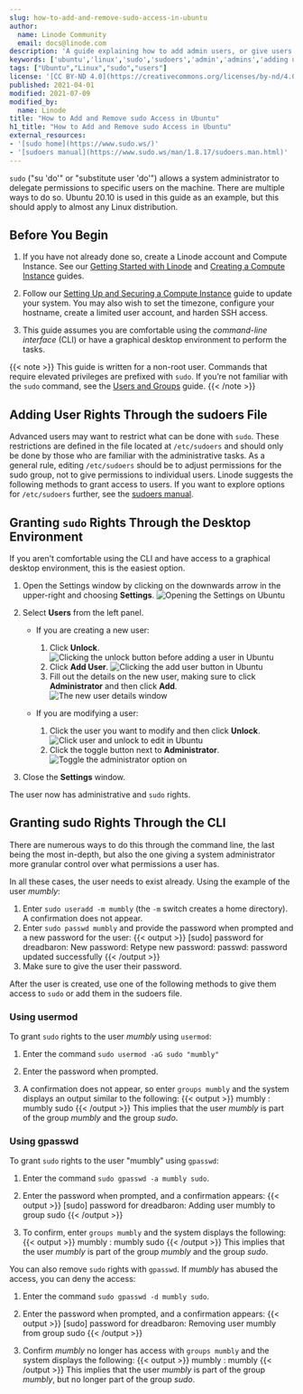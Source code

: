 ```yaml
---
slug: how-to-add-and-remove-sudo-access-in-ubuntu
author:
  name: Linode Community
  email: docs@linode.com
description: 'A guide explaining how to add admin users, or give users sudo privledges, using Unbuntu 20.10 Groovy Gorilla as an example.'
keywords: ['ubuntu','linux','sudo','sudoers','admin','admins','adding users to sudo','adding user to sudoers']
tags: ["Ubuntu","Linux","sudo","users"]
license: '[CC BY-ND 4.0](https://creativecommons.org/licenses/by-nd/4.0)'
published: 2021-04-01
modified: 2021-07-09
modified_by:
  name: Linode
title: "How to Add and Remove sudo Access in Ubuntu"
h1_title: "How to Add and Remove sudo Access in Ubuntu"
external_resources:
- '[sudo home](https://www.sudo.ws/)'
- '[sudoers manual](https://www.sudo.ws/man/1.8.17/sudoers.man.html)'
---
```


`sudo` ("su 'do'" or "substitute user 'do'") allows a system administrator to delegate permissions to specific users on the machine. There are multiple ways to do so. Ubuntu 20.10 is used in this guide as an example, but this should apply to almost any Linux distribution.

## Before You Begin

1.  If you have not already done so, create a Linode account and Compute Instance. See our [Getting Started with Linode](/docs/products/platform/accounts/get-started/) and [Creating a Compute Instance](/docs/guides/creating-a-compute-instance/) guides.

1.  Follow our [Setting Up and Securing a Compute Instance](/docs/guides/set-up-and-secure/) guide to update your system. You may also wish to set the timezone, configure your hostname, create a limited user account, and harden SSH access.

1.  This guide assumes you are comfortable using the *command-line interface* (CLI) or have a graphical desktop environment to perform the tasks.

{{< note >}}
This guide is written for a non-root user. Commands that require elevated privileges are prefixed with `sudo`. If you’re not familiar with the `sudo` command, see the [Users and Groups](/docs/guides/linux-users-and-groups/) guide.
{{< /note >}}

## Adding User Rights Through the sudoers File

Advanced users may want to restrict what can be done with `sudo`. These restrictions are defined in the file located at `/etc/sudoers` and should only be done by those who are familiar with the administrative tasks. As a general rule, editing `/etc/sudoers` should be to adjust permissions for the sudo group, not to give permissions to individual users. Linode suggests the following methods to grant access to users. If you want to explore options for `/etc/sudoers` further, see the [sudoers manual](https://www.sudo.ws/man/1.8.17/sudoers.man.html).

## Granting `sudo` Rights Through the Desktop Environment

If you aren't comfortable using the CLI and have access to a graphical desktop environment, this is the easiest option.

1.  Open the Settings window by clicking on the downwards arrow in the upper-right and choosing **Settings**.
    ![Opening the Settings on Ubuntu](open-settings-ubuntu.png)

2.  Select **Users** from the left panel.
    -   If you are creating a new user:
        1.  Click **Unlock**.
        ![Clicking the unlock button before adding a user in Ubuntu](click-unlock-adding-user-ubuntu.png)
        2.  Click **Add User**.
        ![Clicking the add user button in Ubuntu](click-add-user-ubuntu.png)
        3.  Fill out the details on the new user, making sure to click **Administrator** and then click **Add**.
        ![The new user details window](add-user-dialogue-ubuntu.png)

    -   If you are modifying a user:
        1.  Click the user you want to modify and then click **Unlock**.
        ![Click user and unlock to edit in Ubuntu](unlock-to-modify-existing-user.png)
        2.  Click the toggle button next to **Administrator**.
        ![Toggle the administrator option on](toggling-administrator-on.png)

3.  Close the **Settings** window.

The user now has administrative and `sudo` rights.

## Granting sudo Rights Through the CLI

There are numerous ways to do this through the command line, the last being the most in-depth, but also the one giving a system administrator more granular control over what permissions a user has.

In all these cases, the user needs to exist already. Using the example of the user *mumbly*:

1.  Enter `sudo useradd -m mumbly` (the `-m` switch creates a home directory). A confirmation does not appear.
2.  Enter `sudo passwd mumbly` and provide the password when prompted and a new password for the user:
    {{< output >}}
[sudo] password for dreadbaron:
New password:
Retype new password:
passwd: password updated successfully
    {{< /output >}}
3.  Make sure to give the user their password.

After the user is created, use one of the following methods to give them access to `sudo` or add them in the sudoers file.

### Using usermod

To grant `sudo` rights to the user *mumbly* using `usermod`:

1.  Enter the command `sudo usermod -aG sudo "mumbly"`

2.  Enter the password when prompted.

3.  A confirmation does not appear, so enter `groups mumbly` and the system displays an output similar to the following:
    {{< output >}}
mumbly : mumbly sudo
    {{< /output >}}
    This implies that the user *mumbly* is part of the group *mumbly* and the group *sudo*.

### Using gpasswd

To grant `sudo` rights to the user "mumbly" using `gpasswd`:

1.  Enter the command `sudo gpasswd -a mumbly sudo`.

2.  Enter the password when prompted, and a confirmation appears:
    {{< output >}}
[sudo] password for dreadbaron:
Adding user mumbly to group sudo
    {{< /output >}}

3.  To confirm, enter `groups mumbly` and the system displays the following:
    {{< output >}}
mumbly : mumbly sudo
    {{< /output >}}
    This implies that the user *mumbly* is part of the group *mumbly* and the group *sudo*.

You can also remove `sudo` rights with `gpasswd`. If *mumbly* has abused the access, you can deny the access:

1.  Enter the command `sudo gpasswd -d mumbly sudo`.

2.  Enter the password when prompted, and a confirmation appears:
    {{< output >}}
[sudo] password for dreadbaron:
Removing user mumbly from group sudo
    {{< /output >}}

3.  Confirm *mumbly* no longer has access with `groups mumbly` and the system displays the following:
    {{< output >}}
mumbly : mumbly
    {{< /output >}}
    This implies that the user *mumbly* is part of the group *mumbly*, but no longer part of the group *sudo*.
